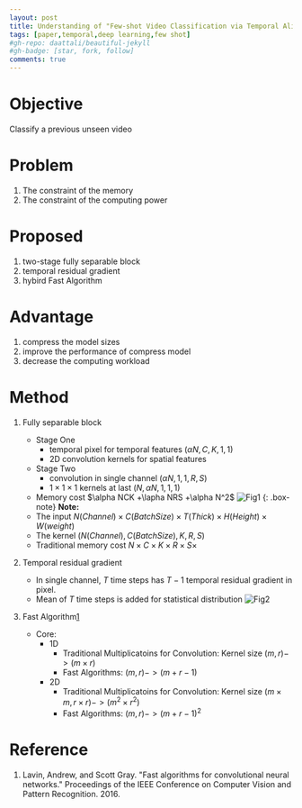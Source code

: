 ```yaml
---
layout: post
title: Understanding of "Few-shot Video Classification via Temporal Alignment"
tags: [paper,temporal,deep learning,few shot]
#gh-repo: daattali/beautiful-jekyll
#gh-badge: [star, fork, follow]
comments: true
---
```

# Objective
Classify a previous unseen video

# Problem
1. The constraint of the memory
2. The constraint of the computing power

# Proposed
1. two-stage fully separable block
2. temporal residual gradient
3. hybird Fast Algorithm 

# Advantage
1. compress the model sizes
2. improve the performance of compress model
3. decrease the computing workload

# Method
1. Fully separable block
    - Stage One
        - temporal pixel for temporal features $(\alpha N,C,K,1,1)$
        - 2D convolution kernels for spatial features 
    - Stage Two
        - convolution in single channel $(\alpha N,1,1,R,S)$
        - $1\times1\times1$ kernels at last $(N, \alpha N,1,1,1)$
    - Memory cost $\alpha NCK +\lapha NRS +\alpha N^2$
![Fig1](https://github.com/Issory/issory.github.io/blob/master/img/2019-07-07-PaperReading-01-Temporal-CNN/Fig1.png?raw=true)
    {: .box-note}
    **Note:** 
    - The input $N(Channel)\times C(Batch Size)\times T(Thick) \times H(Height) \times W(weight)$
    - The kernel $(N(Channel),C(Batch Size),K,R,S)$
    - Traditional memory cost $N\times C\times K\times R\times S\times$
2. Temporal residual gradient
    - In single channel, $T$ time steps has $T-1$ temporal residual gradient in pixel.
    - Mean of $T$ time steps is added for statistical distribution
![Fig2](https://github.com/Issory/issory.github.io/blob/master/img/2019-07-07-PaperReading-01-Temporal-CNN/Fig2.png?raw=true)

3. Fast Algorithm[1](#1)
    - Core:
        - 1D 
            - Traditional Multiplicatoins for Convolution: Kernel size $(m,r)->(m\times r)$ 
            - Fast Algorithms: $(m,r)->(m+r-1)$
        - 2D
            - Traditional Multiplicatoins for Convolution: Kernel size $(m\times m,r\times r)->(m^2\times r^2)$ 
            - Fast Algorithms: $(m,r)->(m+r-1)^2$
# Reference
1. <span id="1">Lavin, Andrew, and Scott Gray. "Fast algorithms for convolutional neural networks." Proceedings of the IEEE Conference on Computer Vision and Pattern Recognition. 2016.</span>
